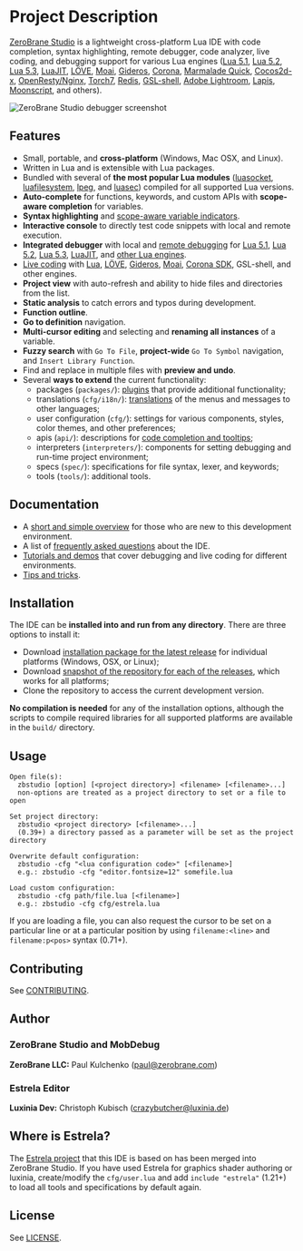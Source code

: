 # Project Description

[ZeroBrane Studio](http://studio.zerobrane.com/) is a lightweight cross-platform Lua IDE with code completion,
syntax highlighting, remote debugger, code analyzer, live coding,
and debugging support for various Lua engines
([Lua 5.1](http://studio.zerobrane.com/doc-lua-debugging),
[Lua 5.2](http://studio.zerobrane.com/doc-lua52-debugging),
[Lua 5.3](http://studio.zerobrane.com/doc-lua53-debugging),
[LuaJIT](http://studio.zerobrane.com/doc-luajit-debugging),
[LÖVE](http://notebook.kulchenko.com/zerobrane/love2d-debugging),
[Moai](http://notebook.kulchenko.com/zerobrane/moai-debugging-with-zerobrane-studio),
[Gideros](http://notebook.kulchenko.com/zerobrane/gideros-debugging-with-zerobrane-studio-ide),
[Corona](http://notebook.kulchenko.com/zerobrane/debugging-and-live-coding-with-corona-sdk-applications-and-zerobrane-studio),
[Marmalade Quick](http://notebook.kulchenko.com/zerobrane/marmalade-quick-debugging-with-zerobrane-studio),
[Cocos2d-x](http://notebook.kulchenko.com/zerobrane/cocos2d-x-simulator-and-on-device-debugging-with-zerobrane-studio),
[OpenResty/Nginx](http://notebook.kulchenko.com/zerobrane/debugging-openresty-nginx-lua-scripts-with-zerobrane-studio),
[Torch7](http://notebook.kulchenko.com/zerobrane/torch-debugging-with-zerobrane-studio),
[Redis](http://notebook.kulchenko.com/zerobrane/redis-lua-debugging-with-zerobrane-studio),
[GSL-shell](http://notebook.kulchenko.com/zerobrane/gsl-shell-debugging-with-zerobrane-studio),
[Adobe Lightroom](http://notebook.kulchenko.com/zerobrane/debugging-lightroom-plugins-zerobrane-studio-ide),
[Lapis](http://notebook.kulchenko.com/zerobrane/lapis-debugging-with-zerobrane-studio),
[Moonscript](http://notebook.kulchenko.com/zerobrane/moonscript-debugging-with-zerobrane-studio),
and others).

![ZeroBrane Studio debugger screenshot](http://studio.zerobrane.com/images/debugging.png)

## Features

* Small, portable, and **cross-platform** (Windows, Mac OSX, and Linux).
* Written in Lua and is extensible with Lua packages.
* Bundled with several of **the most popular Lua modules**
([luasocket](https://github.com/diegonehab/luasocket),
[luafilesystem](https://github.com/keplerproject/luafilesystem),
[lpeg](http://www.inf.puc-rio.br/~roberto/lpeg/),
and [luasec](https://github.com/brunoos/luasec))
compiled for all supported Lua versions.
* **Auto-complete** for functions, keywords, and custom APIs with **scope-aware completion** for variables.
* **Syntax highlighting** and [scope-aware variable indicators](http://notebook.kulchenko.com/zerobrane/scope-aware-variable-indicators-zerobrane-studio).
* **Interactive console** to directly test code snippets with local and remote execution.
* **Integrated debugger** with local and [remote debugging](http://studio.zerobrane.com/doc-remote-debugging)
for [Lua 5.1](http://studio.zerobrane.com/doc-lua-debugging),
[Lua 5.2](http://studio.zerobrane.com/doc-lua52-debugging),
[Lua 5.3](http://studio.zerobrane.com/doc-lua53-debugging),
[LuaJIT](http://studio.zerobrane.com/doc-luajit-debugging),
and [other Lua engines](http://studio.zerobrane.com/documentation#debugging).
* [Live coding](http://studio.zerobrane.com/documentation#live_coding)
with [Lua](http://notebook.kulchenko.com/zerobrane/live-coding-in-lua-bret-victor-style),
[LÖVE](http://notebook.kulchenko.com/zerobrane/live-coding-with-love),
[Gideros](http://notebook.kulchenko.com/zerobrane/gideros-live-coding-with-zerobrane-studio-ide),
[Moai](http://notebook.kulchenko.com/zerobrane/live-coding-with-moai-and-zerobrane-studio),
[Corona SDK](http://notebook.kulchenko.com/zerobrane/debugging-and-live-coding-with-corona-sdk-applications-and-zerobrane-studio),
GSL-shell, and other engines.
* **Project view** with auto-refresh and ability to hide files and directories from the list.
* **Static analysis** to catch errors and typos during development.
* **Function outline**.
* **Go to definition** navigation.
* **Multi-cursor editing** and selecting and **renaming all instances** of a variable.
* **Fuzzy search** with `Go To File`, **project-wide** `Go To Symbol` navigation, and `Insert Library Function`.
* Find and replace in multiple files with **preview and undo**.
* Several **ways to extend** the current functionality:
  - packages (`packages/`): [plugins](http://studio.zerobrane.com/doc-plugin) that provide additional functionality;
  - translations (`cfg/i18n/`): [translations](http://studio.zerobrane.com/doc-translation) of the menus and messages to other languages;
  - user configuration (`cfg/`): settings for various components, styles, color themes, and other preferences;
  - apis (`api/`): descriptions for [code completion and tooltips](http://studio.zerobrane.com/doc-api-auto-complete);
  - interpreters (`interpreters/`): components for setting debugging and run-time project environment;
  - specs (`spec/`): specifications for file syntax, lexer, and keywords;
  - tools (`tools/`): additional tools.

## Documentation

* A [short and simple overview](http://studio.zerobrane.com/doc-getting-started) for those who are new to this development environment.
* A list of [frequently asked questions](http://studio.zerobrane.com/doc-faq) about the IDE.
* [Tutorials and demos](http://studio.zerobrane.com/tutorials) that cover debugging and live coding for different environments.
* [Tips and tricks](http://studio.zerobrane.com/doc-tips-and-tricks).

## Installation

The IDE can be **installed into and run from any directory**. There are three options to install it:

* Download [installation package for the latest release](https://studio.zerobrane.com/) for individual platforms (Windows, OSX, or Linux);
* Download [snapshot of the repository for each of the releases](releases), which works for all platforms;
* Clone the repository to access the current development version.

**No compilation is needed** for any of the installation options, although the scripts to compile required libraries for all supported platforms are available in the `build/` directory.

## Usage

```
Open file(s):
  zbstudio [option] [<project directory>] <filename> [<filename>...]
  non-options are treated as a project directory to set or a file to open

Set project directory:
  zbstudio <project directory> [<filename>...]
  (0.39+) a directory passed as a parameter will be set as the project directory

Overwrite default configuration:
  zbstudio -cfg "<lua configuration code>" [<filename>]
  e.g.: zbstudio -cfg "editor.fontsize=12" somefile.lua

Load custom configuration:
  zbstudio -cfg path/file.lua [<filename>]
  e.g.: zbstudio -cfg cfg/estrela.lua
```

If you are loading a file, you can also request the cursor to be set on a particular line or at a particular position by using `filename:<line>` and `filename:p<pos>` syntax (0.71+).

## Contributing

See [CONTRIBUTING](CONTRIBUTING.md).

## Author

### ZeroBrane Studio and MobDebug

  **ZeroBrane LLC:** Paul Kulchenko (paul@zerobrane.com)

### Estrela Editor

  **Luxinia Dev:** Christoph Kubisch (crazybutcher@luxinia.de)

## Where is Estrela?

The [Estrela project](http://www.luxinia.de/index.php/Estrela/) that this IDE is based on has been merged into ZeroBrane Studio.
If you have used Estrela for graphics shader authoring or luxinia, create/modify the `cfg/user.lua` and
add `include "estrela"` (1.21+) to load all tools and specifications by default again.
  
## License

See [LICENSE](LICENSE).
